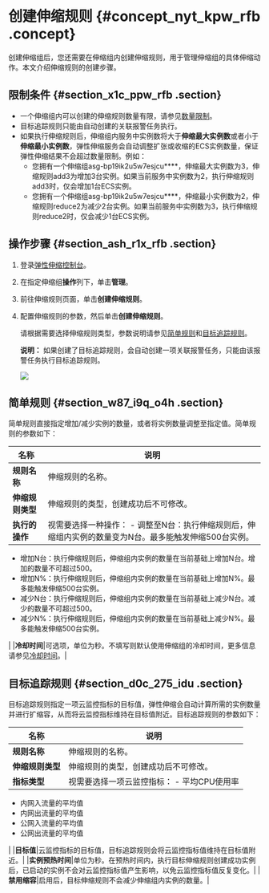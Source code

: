 # 创建伸缩规则 {#concept_nyt_kpw_rfb .concept}

创建伸缩组后，您还需要在伸缩组内创建伸缩规则，用于管理伸缩组的具体伸缩动作。本文介绍伸缩规则的创建步骤。

## 限制条件 {#section_x1c_ppw_rfb .section}

-   一个伸缩组内可以创建的伸缩规则数量有限，请参见[数量限制](cn.zh-CN/用户指南/使用须知/数量限制.md#)。
-   目标追踪规则只能由自动创建的关联报警任务执行。
-   如果执行伸缩规则后，伸缩组内服务中实例数将大于**伸缩最大实例数**或者小于**伸缩最小实例数**，弹性伸缩服务会自动调整扩张或收缩的ECS实例数量，保证弹性伸缩结果不会超过数量限制。例如：
    -   您拥有一个伸缩组asg-bp19ik2u5w7esjcu\*\*\*\*，伸缩最大实例数为3，伸缩规则add3为增加3台实例。如果当前服务中实例数为2，执行伸缩规则add3时，仅会增加1台ECS实例。
    -   您拥有一个伸缩组asg-bp19ik2u5w7esjcu\*\*\*\*，伸缩最小实例数为2，伸缩规则reduce2为减少2台实例。如果当前服务中实例数为3，执行伸缩规则reduce2时，仅会减少1台ECS实例。

## 操作步骤 {#section_ash_r1x_rfb .section}

1.  登录[弹性伸缩控制台](https://essnew.console.aliyun.com/)。
2.  在指定伸缩组**操作**列下，单击**管理**。
3.  前往伸缩规则页面，单击**创建伸缩规则**。
4.  配置伸缩规则的参数，然后单击**创建伸缩规则**。

    请根据需要选择伸缩规则类型，参数说明请参见[简单规则](#section_w87_i9q_o4h)和[目标追踪规则](#section_d0c_275_idu)。

    **说明：** 如果创建了目标追踪规则，会自动创建一项关联报警任务，只能由该报警任务执行目标追踪规则。

    ![](http://static-aliyun-doc.oss-cn-hangzhou.aliyuncs.com/assets/img/40578/155709756246200_zh-CN.png)


## 简单规则 {#section_w87_i9q_o4h .section}

简单规则直接指定增加/减少实例的数量，或者将实例数量调整至指定值。简单规则的参数如下：

|名称|说明|
|--|--|
|**规则名称**|伸缩规则的名称。|
|**伸缩规则类型**|伸缩规则的类型，创建成功后不可修改。|
|**执行的操作**|视需要选择一种操作： -   调整至N台：执行伸缩规则后，伸缩组内实例的数量变为N台。最多能触发伸缩500台实例。
-   增加N台：执行伸缩规则后，伸缩组内实例的数量在当前基础上增加N台。增加的数量不可超过500。
-   增加N%：执行伸缩规则后，伸缩组内实例的数量在当前基础上增加N%。最多能触发伸缩500台实例。
-   减少N台：执行伸缩规则后，伸缩组内实例的数量在当前基础上减少N台。减少的数量不可超过500。
-   减少N%：执行伸缩规则后，伸缩组内实例的数量在当前基础上减少N%。最多能触发伸缩500台实例。

 |
|**冷却时间**|可选项，单位为秒。不填写则默认使用伸缩组的冷却时间，更多信息请参见[冷却时间](cn.zh-CN/用户指南/使用须知/冷却时间.md#)。|

## 目标追踪规则 {#section_d0c_275_idu .section}

目标追踪规则指定一项云监控指标的目标值，弹性伸缩会自动计算所需的实例数量并进行扩缩容，从而将云监控指标维持在目标值附近。目标追踪规则的参数如下：

|名称|说明|
|--|--|
|**规则名称**|伸缩规则的名称。|
|**伸缩规则类型**|伸缩规则的类型，创建成功后不可修改。|
|**指标类型**|视需要选择一项云监控指标： -   平均CPU使用率
-   内网入流量的平均值
-   内网出流量的平均值
-   公网入流量的平均值
-   公网出流量的平均值

 |
|**目标值**|云监控指标的目标值，目标追踪规则会将云监控指标值维持在目标值附近。|
|**实例预热时间**|单位为秒。在预热时间内，执行目标伸缩规则创建成功实例后，已启动的实例不会对云监控指标值产生影响，以免云监控指标值反复变化。|
|**禁用缩容**|启用后，目标伸缩规则不会减少伸缩组内实例的数量。|

